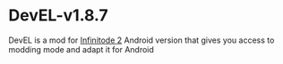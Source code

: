 # DevEL-v1.8.7

DevEL is a mod for [Infinitode 2](https://infinitode.prineside.com/) Android version that gives you access to modding mode and adapt it for Android

# 
